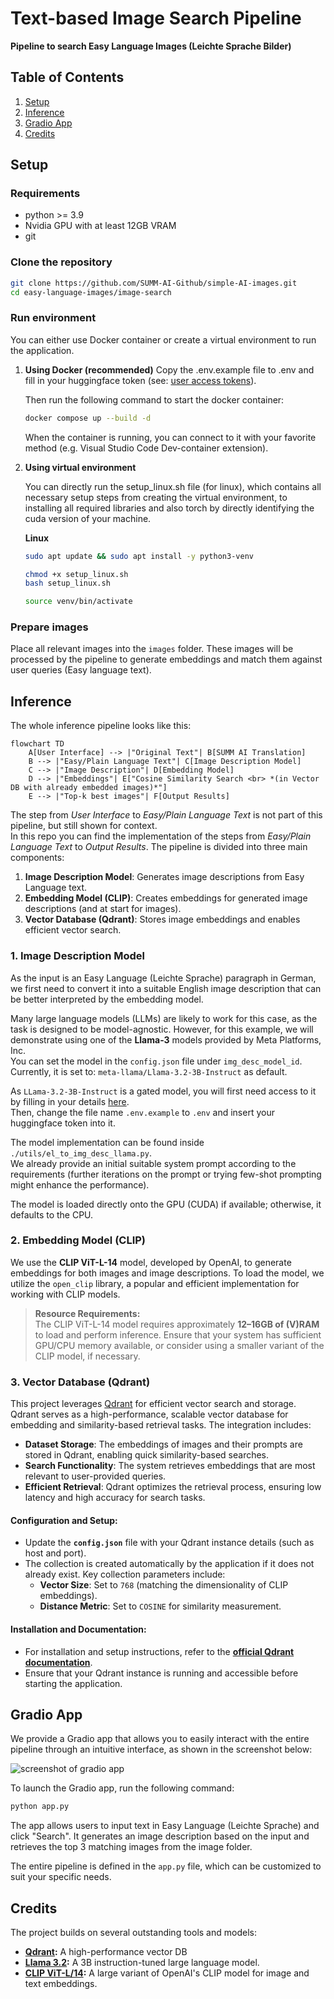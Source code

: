 # Text-based Image Search Pipeline

**Pipeline to search Easy Language Images (Leichte Sprache Bilder)**


## **Table of Contents**
1. [Setup](#setup)
2. [Inference](#inference)
3. [Gradio App](#gradio-app)
4. [Credits](#credits)


## Setup

### Requirements
- python >= 3.9
- Nvidia GPU with at least 12GB VRAM
- git

### Clone the repository
```bash
git clone https://github.com/SUMM-AI-Github/simple-AI-images.git
cd easy-language-images/image-search
```

### Run environment

You can either use Docker container or create a virtual environment to run the application. 

1. **Using Docker (recommended)**
    Copy the .env.example file to .env and fill in your huggingface token (see: [user access tokens](https://huggingface.co/docs/hub/security-tokens)).

    Then run the following command to start the docker container:
    ```bash
    docker compose up --build -d
    ```
    
    When the container is running, you can connect to it with your favorite method (e.g. Visual Studio Code Dev-container extension).

2. **Using virtual environment**

    You can directly run the setup_linux.sh file (for linux), which contains all necessary setup steps from creating the virtual environment, to installing all required libraries and also torch by directly identifying the cuda version of your machine.

    **Linux**

    ```bash
    sudo apt update && sudo apt install -y python3-venv

    chmod +x setup_linux.sh
    bash setup_linux.sh
    ```
    ```bash
    source venv/bin/activate
    ```

### Prepare images

Place all relevant images into the `images` folder. These images will be processed by the pipeline to generate embeddings and match them against user queries (Easy language text).


## Inference

The whole inference pipeline looks like this:
```mermaid
flowchart TD
    A[User Interface] --> |"Original Text"| B[SUMM AI Translation]
    B --> |"Easy/Plain Language Text"| C[Image Description Model]
    C --> |"Image Description"| D[Embedding Model]
    D --> |"Embeddings"| E["Cosine Similarity Search <br> *(in Vector DB with already embedded images)*"]
    E --> |"Top-k best images"| F[Output Results]
```
    
The step from _User Interface_ to _Easy/Plain Language Text_ is not part of this pipeline, but still shown for context.  
In this repo you can find the implementation of the steps from _Easy/Plain Language Text_ to _Output Results_.
The pipeline is divided into three main components:  
1. **Image Description Model**: Generates image descriptions from Easy Language text.
2. **Embedding Model (CLIP)**: Creates embeddings for generated image descriptions (and at start for images).  
3. **Vector Database (Qdrant)**: Stores image embeddings and enables efficient vector search.

### 1. Image Description Model

As the input is an Easy Language (Leichte Sprache) paragraph in German, we first need to convert it into a suitable English image description that can be better interpreted by the embedding model. 

Many large language models (LLMs) are likely to work for this case, as the task is designed to be model-agnostic. However, for this example, we will demonstrate using one of the **Llama-3** models provided by Meta Platforms, Inc.  
You can set the model in the `config.json` file under `img_desc_model_id`.  
Currently, it is set to: `meta-llama/Llama-3.2-3B-Instruct` as default.  

As `LLama-3.2-3B-Instruct` is a gated model, you will first need access to it by filling in your details [here](https://huggingface.co/meta-llama/Llama-3.2-3B-Instruct).  
Then, change the file name `.env.example` to `.env` and insert your huggingface token into it.  

The model implementation can be found inside `./utils/el_to_img_desc_llama.py`.  
We already provide an initial suitable system prompt according to the requirements (further iterations on the prompt or trying few-shot prompting might enhance the performance).   

The model is loaded directly onto the GPU (CUDA) if available; otherwise, it defaults to the CPU.

### 2. Embedding Model (CLIP)

We use the **CLIP ViT-L-14** model, developed by OpenAI, to generate embeddings for both images and image descriptions. To load the model, we utilize the `open_clip` library, a popular and efficient implementation for working with CLIP models.  

> **Resource Requirements:**  
> The CLIP ViT-L-14 model requires approximately **12–16GB of (V)RAM** to load and perform inference. Ensure that your system has sufficient GPU/CPU memory available, or consider using a smaller variant of the CLIP model, if necessary. 

### 3. Vector Database (Qdrant)

This project leverages [Qdrant](https://qdrant.tech/) for efficient vector search and storage. Qdrant serves as a high-performance, scalable vector database for embedding and similarity-based retrieval tasks. The integration includes:
- **Dataset Storage**: The embeddings of images and their prompts are stored in Qdrant, enabling quick similarity-based searches.
- **Search Functionality**: The system retrieves embeddings that are most relevant to user-provided queries.
- **Efficient Retrieval**: Qdrant optimizes the retrieval process, ensuring low latency and high accuracy for search tasks.

#### Configuration and Setup:
- Update the **`config.json`** file with your Qdrant instance details (such as host and port).  
- The collection is created automatically by the application if it does not already exist. Key collection parameters include:
  - **Vector Size**: Set to `768` (matching the dimensionality of CLIP embeddings).  
  - **Distance Metric**: Set to `COSINE` for similarity measurement.  

#### Installation and Documentation:  
- For installation and setup instructions, refer to the **[official Qdrant documentation](https://qdrant.tech/documentation/)**.  
- Ensure that your Qdrant instance is running and accessible before starting the application.


## Gradio App

We provide a Gradio app that allows you to easily interact with the entire pipeline through an intuitive interface, as shown in the screenshot below: 

![screenshot of gradio app](./docs/gradio_open_source_example.png)

To launch the Gradio app, run the following command:  
```bash
python app.py
```

The app allows users to input text in Easy Language (Leichte Sprache) and click "Search". It generates an image description based on the input and retrieves the top 3 matching images from the image folder.

The entire pipeline is defined in the `app.py` file, which can be customized to suit your specific needs.  


## Credits

The project builds on several outstanding tools and models:

- **[Qdrant](https://qdrant.tech/):** A high-performance vector DB
- **[Llama 3.2](https://huggingface.co/meta-llama/Llama-3.2-3B-Instruct):** A 3B instruction-tuned large language model.  
- **[CLIP ViT-L/14](https://huggingface.co/openai/clip-vit-large-patch14):** A large variant of OpenAI's CLIP model for image and text embeddings.  
